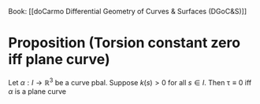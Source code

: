 Book: [[doCarmo Differential Geometry of Curves & Surfaces (DGoC&S)]]
# Proposition (Torsion constant zero iff plane curve)
Let $\alpha:I\to \mathbb{R}^{3}$ be a curve pbal.
Suppose $k(s)>0$ for all $s\in I$.
Then $\uptau \equiv 0$ iff $\alpha$ is a plane curve